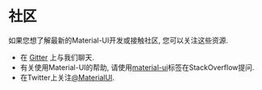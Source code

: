 # 社区

<p class="description">如果您想了解最新的Material-UI开发或接触社区, 您可以关注这些资源.</p>

- 在 [ Gitter](https://gitter.im/mui-org/material-ui) 上与我们聊天.
- 有关使用Material-UI的帮助, 请使用[material-ui](https://stackoverflow.com/questions/tagged/material-ui)标签在StackOverflow提问.
- 在Twitter上关注[@MaterialUI](https://twitter.com/MaterialUI).